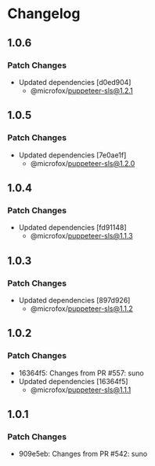 # Changelog

## 1.0.6

### Patch Changes

- Updated dependencies [d0ed904]
  - @microfox/puppeteer-sls@1.2.1

## 1.0.5

### Patch Changes

- Updated dependencies [7e0ae1f]
  - @microfox/puppeteer-sls@1.2.0

## 1.0.4

### Patch Changes

- Updated dependencies [fd91148]
  - @microfox/puppeteer-sls@1.1.3

## 1.0.3

### Patch Changes

- Updated dependencies [897d926]
  - @microfox/puppeteer-sls@1.1.2

## 1.0.2

### Patch Changes

- 16364f5: Changes from PR #557: suno
- Updated dependencies [16364f5]
  - @microfox/puppeteer-sls@1.1.1

## 1.0.1

### Patch Changes

- 909e5eb: Changes from PR #542: suno
